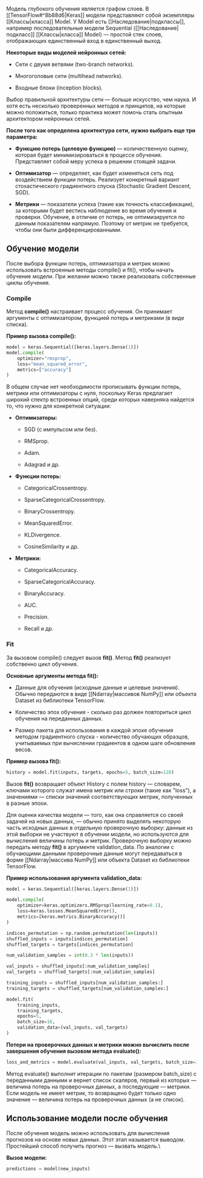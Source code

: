 Модель глубокого обучения является графом слоев. В [[TensorFlow#^8b88d6|Keras]] модели представляют собой экземпляры [[Классы|класса]] Model. У Model есть [[Наследование|подклассы]], например последовательные модели Sequential ([[Наследование|подкласс]] [[Классы|класса]] Model) — простой стек слоев, отображающих единственный вход в единственный выход.

**Некоторые виды моделей нейронных сетей:**

- Сети с двумя ветвями (two-branch networks).

- Многоголовые сети (multihead networks).

- Входные блоки (inception blocks).

Выбор правильной архитектуры сети — больше искусство, чем наука. И хотя есть несколько проверенных методов и принципов, на которые можно положиться, только практика может помочь стать опытным архитектором нейронных сетей.

**После того как определена архитектура сети, нужно выбрать еще три параметра:**

- **Функцию потерь (целевую функцию)** — количественную оценку, которая будет минимизироваться в процессе обучения. Представляет собой меру успеха в решении стоящей задачи.

- **Оптимизатор** — определяет, как будет изменяться сеть под воздействием функции потерь. Реализует конкретный вариант стохастического градиентного спуска (Stochastic Gradient Descent, SGD).

- **Метрики** — показатели успеха (такие как точность классификации), за которыми будет вестись наблюдение во время обучения и проверки. Обучение, в отличие от потерь, не оптимизируется по данным показателям напрямую. Поэтому от метрик не требуется, чтобы они были дифференцированными.

## Обучение модели

После выбора функции потерь, оптимизатора и метрик можно использовать встроенные методы compile() и fit(), чтобы начать обучение модели. При желании можно также реализовать собственные циклы обучения.

### Compile

Метод **compile()** настраивает процесс обучения. Он принимает аргументы с оптимизатором, функцией потерь и метриками (в виде списка).

**Пример вызова compile():**

```Python
model = keras.Sequential([keras.layers.Dense(1)])
model.compile(
	optimizer="rmsprop",
	loss="mean_squared_error",
	metrics=["accuracy"]
)
```

В общем случае нет необходимости прописывать функции потерь, метрики или оптимизаторы с нуля, поскольку Keras предлагает широкий спектр встроенных опций, среди которых наверняка найдется то, что нужно для конкретной ситуации:

- **Оптимизаторы:** 

	- SGD (с импульсом или без). 
	
	- RMSprop.
	
	- Adam.
	
	- Adagrad и др.

- **Функции потерь:**

	- CategoricalCrossentropy.
	
	- SparseCategoricalCrossentropy.
	
	- BinaryCrossentropy.
	
	- MeanSquaredError.
	
	- KLDivergence.
	
	- CosineSimilarity и др.

- **Метрики:** 
	
	- CategoricalAccuracy.
	
	- SparseCategoricalAccuracy.
	
	- BinaryAccuracy. 
	
	- AUC.
	
	- Precision.
	
	- Recall и др.

### Fit

За вызовом compile() следует вызов **fit()**. Метод **fit()** реализует собственно цикл обучения. 

**Основные аргументы метода fit():**

- Данные для обучения (исходные данные и целевые значения). Обычно передаются в виде [[Ndarray|массивов NumPy]] или объекта Dataset из библиотеки TensorFlow.

- Количество эпох обучения - сколько раз должен повториться цикл обучения на переданных данных. 

- Размер пакета для использования в каждой эпохе обучения методом градиентного спуска - количество обучающих образцов, учитываемых при вычислении градиентов в одном шаге обновления весов.

**Пример вызова fit():**

```Python
history = model.fit(inputs, targets, epochs=5, batch_size=128)
```

Вызов **fit()** возвращает объект History с полем history — словарем, ключами которого служат имена метрик или строки (такие как "loss"), а значениями — списки значений соответствующих метрик, полученных в разные эпохи.

Для оценки качества модели — того, как она справляется со своей задачей на новых данных, — обычно принято выделять некоторую часть исходных данных в отдельную проверочную выборку: данные из этой выборки не участвуют в обучении модели, но используются для вычисления величины потерь и метрик. Проверочную выборку можно передать методу **fit()** в аргументе validation_data. По аналогии с обучающими данными проверочные данные могут передаваться в форме [[Ndarray|массива NumPy]] или объекта Dataset из библиотеки TensorFlow.

**Пример использования аргумента validation_data:**

```Python
model = keras.Sequential([keras.layers.Dense(1)])

model.compile(
	optimizer=keras.optimizers.RMSprop(learning_rate=0.1),
	loss=keras.losses.MeanSquaredError(),
	metrics=[keras.metrics.BinaryAccuracy()]
)

indices_permutation = np.random.permutation(len(inputs))
shuffled_inputs = inputs[indices_permutation]
shuffled_targets = targets[indices_permutation]

num_validation_samples = int(0.3 * len(inputs))

val_inputs = shuffled_inputs[:num_validation_samples]
val_targets = shuffled_targets[:num_validation_samples]

training_inputs = shuffled_inputs[num_validation_samples:]
training_targets = shuffled_targets[num_validation_samples:]

model.fit(
	training_inputs,
	training_targets,
	epochs=5,
	batch_size=16,
	validation_data=(val_inputs, val_targets)
)
```

**Потери на проверочных данных и метрики можно вычислить после завершения обучения вызовом метода evaluate():** 

```Python
loss_and_metrics = model.evaluate(val_inputs, val_targets, batch_size=128)
```

Метод evaluate() выполнит итерации по пакетам (размером batch_size) с переданными данными и вернет список скаляров, первый из которых — величина потерь на проверочных данных, а последующие — метрики. Если модель не имеет метрик, то возвращено будет только одно значение — величина потерь на проверочных данных (а не список).

## Использование модели после обучения

После обучения модель можно использовать для вычисления прогнозов на основе новых данных. Этот этап называется выводом. Простейший способ получить прогноз — вызвать модель.\

**Вызов модели:**

```Python
predictions = model(new_inputs)
```
